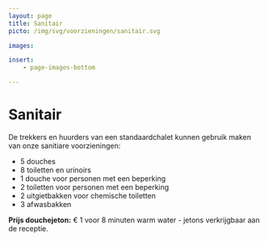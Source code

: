 ```yaml
---
layout: page
title: Sanitair
picto: /img/svg/voorzieningen/sanitair.svg

images:

insert:
    - page-images-bottom

---
```


# Sanitair 

De trekkers en huurders van een standaardchalet kunnen gebruik maken van onze sanitiare voorzieningen:

* 5 douches
* 8 toiletten en urinoirs
* 1 douche voor personen met een beperking
* 2 toiletten voor personen met een beperking
* 2 uitgietbakken voor chemische toiletten
* 3 afwasbakken

**Prijs douchejeton:** € 1 voor 8 minuten warm water - jetons verkrijgbaar aan de receptie.